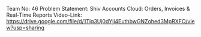 Team No: 46
Problem Statement: Shiv Accounts Cloud: Orders, Invoices & Real-Time Reports
Video-Link: https://drive.google.com/file/d/1Tjq3Uj0dYji4EuthbwGNZohed3MpRXFO/view?usp=sharing
